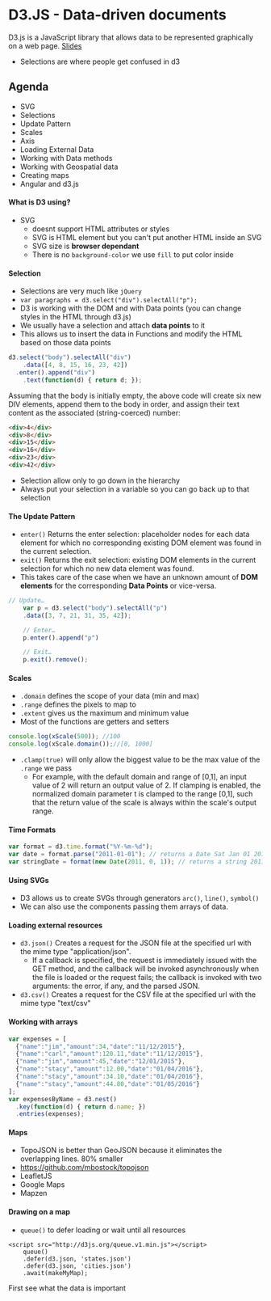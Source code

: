 # D3.JS - Data-driven documents
D3.js is a JavaScript library that allows data to be represented graphically on a web page. 
[Slides](http://yonet.github.io/d3-codeclass/#/)

* Selections are where people get confused in d3

## Agenda
* SVG
* Selections
* Update Pattern
* Scales
* Axis
* Loading External Data
* Working with Data methods
* Working with Geospatial data
* Creating maps
* Angular and d3.js


#### What is D3 using?
* SVG
    * doesnt support HTML attributes or styles
    * SVG is HTML element but you can't put another HTML inside an SVG
    * SVG size is **browser dependant**
    * There is no `background-color` we use `fill` to put color inside

#### Selection
* Selections are very much like `jQuery`
* `var paragraphs = d3.select("div").selectAll("p");` 
* D3 is working with the DOM and with Data points (you can change styles in the HTML through d3.js)
* We usually have a selection and attach **data points** to it
* This allows us to insert the data in Functions and modify the HTML based on those data points

```JavaScript
d3.select("body").selectAll("div")
    .data([4, 8, 15, 16, 23, 42])
  .enter().append("div")
    .text(function(d) { return d; });
```
Assuming that the body is initially empty, the above code will create six new DIV elements, append them to the body in order, and assign their text content as the associated (string-coerced) number:
```HTML
<div>4</div>
<div>8</div>
<div>15</div>
<div>16</div>
<div>23</div>
<div>42</div>
```

* Selection allow only to go down in the hierarchy
* Always put your selection in a variable so you can go back up to that selection

#### The Update Pattern
* `enter()` Returns the enter selection: placeholder nodes for each data element for which no corresponding existing DOM element was found in the current selection.
* `exit()` Returns the exit selection: existing DOM elements in the current selection for which no new data element was found.
* This takes care of the case when we have an unknown amount of **DOM elements** for the corresponding **Data Points** or vice-versa.

``` JavaScript
// Update…
    var p = d3.select("body").selectAll("p")
    .data([3, 7, 21, 31, 35, 42]);

    // Enter…
    p.enter().append("p")

    // Exit…
    p.exit().remove();
```

#### Scales
* `.domain` defines the scope of your data (min and max)
* `.range` defines the pixels to map to
* `.extent` gives us the maximum and minimum value
* Most of the functions are getters and setters
```JavaScript
console.log(xScale(500)); //100
console.log(xScale.domain());//[0, 1000]
```

* `.clamp(true)` will only allow the biggest value to be the max value of the `.range` we pass
    * For example, with the default domain and range of [0,1], an input value of 2 will return an output value of 2. If clamping is enabled, the normalized domain parameter t is clamped to the range [0,1], such that the return value of the scale is always within the scale's output range.

#### Time Formats
```JavaScript
var format = d3.time.format("%Y-%m-%d");
var date = format.parse("2011-01-01"); // returns a Date Sat Jan 01 2011 00:00:00 GMT-0800 (PST)
var stringDate = format(new Date(2011, 0, 1)); // returns a string 2011-01-01

```

#### Using SVGs
* D3 allows us to create SVGs through generators `arc()`, `line()`, `symbol()`
* We can also use the components passing them arrays of data.

#### Loading external resources
* `d3.json()` Creates a request for the JSON file at the specified url with the mime type "application/json". 
    * If a callback is specified, the request is immediately issued with the GET method, and the callback will be invoked asynchronously when the file is loaded or the request fails; the callback is invoked with two arguments: the error, if any, and the parsed JSON.
* `d3.csv()` Creates a request for the CSV file at the specified url with the mime type "text/csv"

#### Working with arrays
```JavaScript
var expenses = [
  {"name":"jim","amount":34,"date":"11/12/2015"},
  {"name":"carl","amount":120.11,"date":"11/12/2015"},
  {"name":"jim","amount":45,"date":"12/01/2015"},
  {"name":"stacy","amount":12.00,"date":"01/04/2016"},
  {"name":"stacy","amount":34.10,"date":"01/04/2016"},
  {"name":"stacy","amount":44.80,"date":"01/05/2016"}
];
var expensesByName = d3.nest()
  .key(function(d) { return d.name; })
  .entries(expenses);

```

#### Maps
* TopoJSON is better than GeoJSON because it eliminates the overlapping lines. 80% smaller
* https://github.com/mbostock/topojson
* LeafletJS
* Google Maps
* Mapzen

#### Drawing on a map
* `queue()` to defer loading or wait until all resources 
```
<script src="http://d3js.org/queue.v1.min.js"></script>
    queue()
    .defer(d3.json, 'states.json')
    .defer(d3.json, 'cities.json')
    .await(makeMyMap);
```



First see what the data is important







